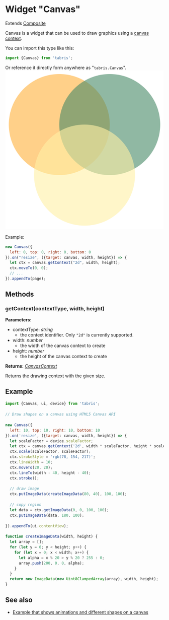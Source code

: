 ---
---
# Widget "Canvas"

Extends [Composite](Composite.md)

Canvas is a widget that can be used to draw graphics using a [canvas context](./CanvasContext.md).

You can import this type like this:
```js
import {Canvas} from 'tabris';
```
Or reference it directly form anywhere as "`tabris.Canvas`".
![Canvas on Android](img/android/Canvas.png)

Example:

```js
new Canvas({
  left: 0, top: 0, right: 0, bottom: 0
}).on("resize", ({target: canvas, width, height}) => {
  let ctx = canvas.getContext("2d", width, height);
  ctx.moveTo(0, 0);
  // ...
}).appendTo(page);
```

## Methods

### getContext(contextType, width, height)


**Parameters:** 

- contextType: *string*
  - the context identifier. Only `"2d"` is currently supported.
- width: *number*
  - the width of the canvas context to create
- height: *number*
  - the height of the canvas context to create

**Returns:** *[CanvasContext](CanvasContext.md)*

Returns the drawing context with the given size.


## Example
```js
import {Canvas, ui, device} from 'tabris';

// Draw shapes on a canvas using HTML5 Canvas API

new Canvas({
  left: 10, top: 10, right: 10, bottom: 10
}).on('resize', ({target: canvas, width, height}) => {
  let scaleFactor = device.scaleFactor;
  let ctx = canvas.getContext('2d', width * scaleFactor, height * scaleFactor);
  ctx.scale(scaleFactor, scaleFactor);
  ctx.strokeStyle = 'rgb(78, 154, 217)';
  ctx.lineWidth = 10;
  ctx.moveTo(20, 20);
  ctx.lineTo(width - 40, height - 40);
  ctx.stroke();

  // draw image
  ctx.putImageData(createImageData(80, 40), 100, 100);

  // copy region
  let data = ctx.getImageData(0, 0, 100, 100);
  ctx.putImageData(data, 180, 100);

}).appendTo(ui.contentView);

function createImageData(width, height) {
  let array = [];
  for (let y = 0; y < height; y++) {
    for (let x = 0; x < width; x++) {
      let alpha = x % 20 > y % 20 ? 255 : 0;
      array.push(200, 0, 0, alpha);
    }
  }
  return new ImageData(new Uint8ClampedArray(array), width, height);
}
```
## See also

- [Example that shows animations and different shapes on a canvas](https://github.com/eclipsesource/tabris-js/tree/master/examples/canvas)
